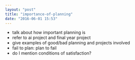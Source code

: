 ```yaml
---
layout: "post"
title: "importance-of-planning"
date: "2016-06-01 15:53"
---
```

- talk about how important planning is
- refer to ai project and final year project
- give examples of good/bad planning and projects involved
- fail to plan: plan to fail
- do I mention conditions of satisfaction?
